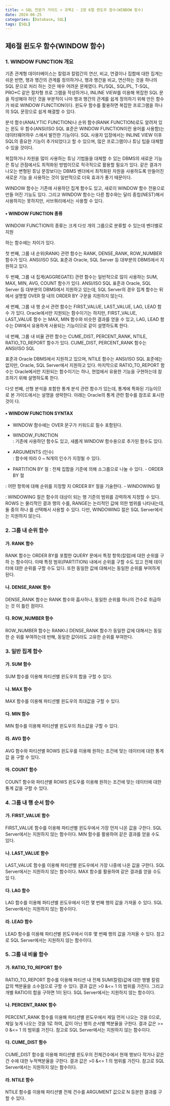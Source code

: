 ```yaml
---
title: < SQL 전문가 가이드 > 과목2 - 2장 6절 윈도우 함수(WINDOW 함수)
date: 2024-06-25
categories: [Database, SQL]
tags: [SQL]
---
```


## 제6절 윈도우 함수(WINDOW 함수)

### 1. WINDOW FUNCTION 개요

기존 관계형 데이터베이스는 칼럼과 칼럼간의 연산, 비교, 연결이나 집합에 대한 집계는 쉬운 반면, 행과 행간의 관계를 정의하거나, 행과 행간을 비교, 연산하는 것을 하나의 SQL 문으로 처리 하는 것은 매우 어려운 문제였다. PL/SQL, SQL/PL, T-SQL, PRO\*C 같은 절차형 프로 그램을 작성하거나, INLINE VIEW를 이용해 복잡한 SQL 문을 작성해야 하던 것을 부분적이 나마 행과 행간의 관계를 쉽게 정의하기 위해 만든 함수가 바로 WINDOW FUNCTION이다. 윈도우 함수를 활용하면 복잡한 프로그램을 하나의 SQL 문장으로 쉽게 해결할 수 있다.

분석 함수(ANALYTIC FUNCTION)나 순위 함수(RANK FUNCTION)로도 알려져 있는 윈도 우 함수(ANSI/ISO SQL 표준은 WINDOW FUNCTION이란 용어를 사용함)는 데이터웨어하우 스에서 발전한 기능이다. SQL 사용자 입장에서는 INLINE VIEW 이후 SQL의 중요한 기능이 추가되었다고 할 수 있으며, 많은 프로그램이나 튜닝 팁을 대체할 수 있을 것이다.

복잡하거나 자원을 많이 사용하는 튜닝 기법들을 대체할 수 있는 DBMS의 새로운 기능은 튜닝 관점에서도 최적화된 방법이므로 적극적으로 활용할 필요가 있다. 같은 결과가 나오는 변형된 튜닝 문장보다는 DBMS 벤더에서 최적화된 자원을 사용하도록 만들어진 새로운 기능 을 사용하는 것이 일반적으로 더욱 효과가 좋기 때문이다.

WINDOW 함수는 기존에 사용하던 집계 함수도 있고, 새로이 WINDOW 함수 전용으로 만들 어진 기능도 있다. 그리고 WINDOW 함수는 다른 함수와는 달리 중첩(NEST)해서 사용하지는 못하지만, 서브쿼리에서는 사용할 수 있다.

#### • WINDOW FUNCTION 종류

WINDOW FUNCTION의 종류는 크게 다섯 개의 그룹으로 분류할 수 있는데 벤더별로 지원

하는 함수에는 차이가 있다.

첫 번째, 그룹 내 순위(RANK) 관련 함수는 RANK, DENSE_RANK, ROW_NUMBER 함수가 있다. ANSI/ISO SQL 표준과 Oracle, SQL Server 등 대부분의 DBMS에서 지원하고 있다.

두 번째, 그룹 내 집계(AGGREGATE) 관련 함수는 일반적으로 많이 사용하는 SUM, MAX, MIN, AVG, COUNT 함수가 있다. ANSI/ISO SQL 표준과 Oracle, SQL Server 등 대부분의 DBMS에서 지원하고 있는데, SQL Server의 경우 집계 함수는 뒤에서 설명할 OVER 절 내의 ORDER BY 구문을 지원하지 않는다.

세 번째, 그룹 내 행 순서 관련 함수는 FIRST_VALUE, LAST_VALUE, LAG, LEAD 함수 가 있다. Oracle에서만 지원되는 함수이기는 하지만, FIRST_VALUE, LAST_VALUE 함수 는 MAX, MIN 함수와 비슷한 결과를 얻을 수 있고, LAG, LEAD 함수는 DW에서 유용하게 사용되는 기능이므로 같이 설명하도록 한다.

네 번째, 그룹 내 비율 관련 함수는 CUME_DIST, PERCENT_RANK, NTILE, RATIO_TO_REPORT 함수가 있다. CUME_DIST, PERCENT_RANK 함수는 ANSI/ISO SQL

표준과 Oracle DBMS에서 지원하고 있으며, NTILE 함수는 ANSI/ISO SQL 표준에는 없지만, Oracle, SQL Server에서 지원하고 있다. 마지막으로 RATIO_TO_REPORT 함수는 Oracle에서만 지원되는 함수이기는 하나, 현업에서 유용한 기능을 구현하는데 참조하기 위해 설명하도록 한다.

다섯 번째, 선형 분석을 포함한 통계 분석 관련 함수가 있는데, 통계에 특화된 기능이므로 본 가이드에서는 설명을 생략한다. 아래는 Oracle의 통계 관련 함수를 참조로 표시한 것이 다.

#### • WINDOW FUNCTION SYNTAX

- WINDOW 함수에는 OVER 문구가 키워드로 필수 포함된다.

- WINDOW_FUNCTION  
  : 기존에 사용하던 함수도 있고, 새롭게 WINDOW 함수용으로 추가된 함수도 있다.

- ARGUMENTS (인수)  
  : 함수에 따라 0 ~ N개의 인수가 지정될 수 있다.

- PARTITION BY 절 : 전체 집합을 기준에 의해 소그룹으로 나눌 수 있다. - ORDER BY 절

: 어떤 항목에 대해 순위를 지정할 지 ORDER BY 절을 기술한다. - WINDOWING 절

: WINDOWING 절은 함수의 대상이 되는 행 기준의 범위를 강력하게 지정할 수 있다. ROWS 는 물리적인 결과 행의 수를, RANGE는 논리적인 값에 의한 범위를 나타내는데, 둘 중의 하나 를 선택해서 사용할 수 있다. 다만, WINDOWING 절은 SQL Server에서는 지원하지 않는다.

### 2. 그룹 내 순위 함수

#### 가. RANK 함수

RANK 함수는 ORDER BY를 포함한 QUERY 문에서 특정 항목(칼럼)에 대한 순위를 구하 는 함수이다. 이때 특정 범위(PARTITION) 내에서 순위를 구할 수도 있고 전체 데이터에 대한 순위를 구할 수도 있다. 또한 동일한 값에 대해서는 동일한 순위를 부여하게 된다.

#### 나. DENSE_RANK 함수

DENSE_RANK 함수는 RANK 함수와 흡사하나, 동일한 순위를 하나의 건수로 취급하는 것 이 틀린 점이다.

#### 다. ROW_NUMBER 함수

ROW_NUMBER 함수는 RANK나 DENSE_RANK 함수가 동일한 값에 대해서는 동일한 순 위를 부여하는데 반해, 동일한 값이라도 고유한 순위를 부여한다.

### 3. 일반 집계 함수

#### 가. SUM 함수

SUM 함수를 이용해 파티션별 윈도우의 합을 구할 수 있다.

#### 나. MAX 함수

MAX 함수를 이용해 파티션별 윈도우의 최대값을 구할 수 있다.

#### 다. MIN 함수

MIN 함수를 이용해 파티션별 윈도우의 최소값을 구할 수 있다.

#### 라. AVG 함수

AVG 함수와 파티션별 ROWS 윈도우를 이용해 원하는 조건에 맞는 데이터에 대한 통계값 을 구할 수 있다.

#### 마. COUNT 함수

COUNT 함수와 파티션별 ROWS 윈도우를 이용해 원하는 조건에 맞는 데이터에 대한 통계 값을 구할 수 있다.

### 4. 그룹 내 행 순서 함수

#### 가. FIRST_VALUE 함수

FIRST_VALUE 함수를 이용해 파티션별 윈도우에서 가장 먼저 나온 값을 구한다. SQL Server에서는 지원하지 않는 함수이다. MIN 함수를 활용하여 같은 결과를 얻을 수도 있다.

#### 나. LAST_VALUE 함수

LAST_VALUE 함수를 이용해 파티션별 윈도우에서 가장 나중에 나온 값을 구한다. SQL Server에서는 지원하지 않는 함수이다. MAX 함수를 활용하여 같은 결과를 얻을 수도 있 다.

#### 다. LAG 함수

LAG 함수를 이용해 파티션별 윈도우에서 이전 몇 번째 행의 값을 가져올 수 있다. SQL Server에서는 지원하지 않는 함수이다.

#### 라. LEAD 함수

LEAD 함수를 이용해 파티션별 윈도우에서 이후 몇 번째 행의 값을 가져올 수 있다. 참고 로 SQL Server에서는 지원하지 않는 함수이다.

### 5. 그룹 내 비율 함수

#### 가. RATIO_TO_REPORT 함수

RATIO_TO_REPORT 함수를 이용해 파티션 내 전체 SUM(칼럼)값에 대한 행별 칼럼 값의 백분율을 소수점으로 구할 수 있다. 결과 값은 >0 &<= 1 의 범위를 가진다. 그리고 개별 RATIO의 합을 구하면 1이 된다. SQL Server에서는 지원하지 않는 함수이다.

#### 나. PERCENT_RANK 함수

PERCENT_RANK 함수를 이용해 파티션별 윈도우에서 제일 먼저 나오는 것을 0으로, 제일 늦게 나오는 것을 1로 하여, 값이 아닌 행의 순서별 백분율을 구한다. 결과 값은 >= 0 &<= 1 의 범위를 가진다. 참고로 SQL Server에서는 지원하지 않는 함수이다.

#### 다. CUME_DIST 함수

CUME_DIST 함수를 이용해 파티션별 윈도우의 전체건수에서 현재 행보다 작거나 같은 건 수에 대한 누적백분율을 구한다. 결과 값은 >0 &<= 1 의 범위를 가진다. 참고로 SQL Server에서는 지원하지 않는 함수이다.

#### 라. NTILE 함수

NTILE 함수를 이용해 파티션별 전체 건수를 ARGUMENT 값으로 N 등분한 결과를 구할 수 있다.
